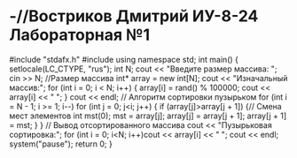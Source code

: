 # -//Востриков Дмитрий ИУ-8-24 Лабораторная №1
#include "stdafx.h"
#include <iostream>
using namespace std;
int main()
{
	setlocale(LC_CTYPE, "rus");
	int N;
	cout << "Введите размер массива: ";
	cin >> N; //Размер массива
	int* array = new int[N];
	cout << "Изначальный массив:";
	for (int i = 0; i < N; i++)
	{
		array[i] = rand() % 100000;
		cout << array[i] << " ";
	}
	cout << endl;
	// Алгоритм сортировки пузырьком
	for (int i = N - 1; i >= 1; i--)
	for (int j = 0; j<i; j++)
	{
		if (array[j]>array[j + 1])
		{// Смена мест элементов
			int mst(0);
			mst = array[j];
			array[j] = array[j + 1];
			array[j + 1] = mst;
		}
	}
	// Вывод отсортированного массива
	cout << "Пузырьковая сортировка:";
	for (int i = 0; i<N; i++)cout << array[i] << " ";
	cout << endl;
	system("pause");
	return 0;
}
